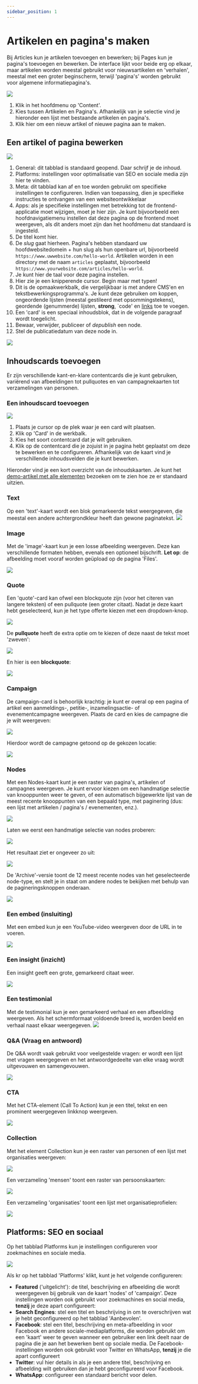 ```yaml
---
sidebar_position: 1
---
```

# Artikelen en pagina's maken

Bij Articles kun je artikelen toevoegen en bewerken; bij Pages kun je pagina's toevoegen en bewerken. De interface lijkt voor beide erg op elkaar, maar artikelen worden meestal gebruikt voor nieuwsartikelen en 'verhalen', meestal met een groter beginscherm, terwijl 'pagina's' worden gebruikt voor algemene informatiepagina's.

![](https://screens.wings.dev/Screen-Shot-2020-02-23-11-46-44-1582454834.png)

1. Klik in het hoofdmenu op 'Content'.
2. Kies tussen Artikelen en Pagina's. Afhankelijk van je selectie vind je hieronder een lijst met bestaande artikelen en pagina's.
3. Klik hier om een nieuw artikel of nieuwe pagina aan te maken.

## Een artikel of pagina bewerken

![](https://screens.wings.dev/CleanShot-2020-02-23-at-12.04.52-1582456048.png)

1. General: dit tabblad is standaard geopend. Daar schrijf je de inhoud.
2. Platforms: instellingen voor optimalisatie van SEO en sociale media zijn hier te vinden.
3. Meta: dit tabblad kan af en toe worden gebruikt om specifieke instellingen te configureren. Indien van toepassing, dien je specifieke instructies te ontvangen van een websiteontwikkelaar
4. Apps: als je specifieke instellingen met betrekking tot de frontend-applicatie moet wijzigen, moet je hier zijn. Je kunt bijvoorbeeld een hoofdnavigatiemenu instellen dat deze pagina op de frontend moet weergeven, als dit anders moet zijn dan het hoofdmenu dat standaard is ingesteld.
5. De titel komt hier.
6. De _slug_ gaat hierheen. Pagina's hebben standaard uw hoofdwebsitedomein + hun slug als hun openbare url, bijvoorbeeld `https://www.uwwebsite.com/hello-world`. Artikelen worden in een directory met de naam `articles` geplaatst, bijvoorbeeld `https://www.yourwebsite.com/articles/hello-world`.
7. Je kunt hier de taal voor deze pagina instellen.
8. Hier zie je een knipperende cursor. Begin maar met typen!
9. Dit is de opmaakwerkbalk, die vergelijkbaar is met andere CMS'en en tekstbewerkingsprogramma's. Je kunt deze gebruiken om koppen, ongeordende lijsten (meestal gestileerd met opsommingstekens), geordende (genummerde) lijsten, **strong**, `code' en [links](https://example.com) toe te voegen.
10. Een 'card' is een speciaal inhoudsblok, dat in de volgende paragraaf wordt toegelicht.
11. Bewaar, verwijder, publiceer of _depublish_ een node.
12. Stel de publicatiedatum van deze node in.

![](https://screens.wings.dev/Screen-Recording-2020-02-23-12-20-01-1582456809.gif)

## Inhoudscards toevoegen

Er zijn verschillende kant-en-klare contentcards die je kunt gebruiken, variërend van afbeeldingen tot pullquotes en van campagnekaarten tot verzamelingen van personen.

### Een inhoudscard toevoegen

![](https://screens.wings.dev/Screen-Recording-2020-02-23-12-21-05-1582456877.gif)

1. Plaats je cursor op de plek waar je een card wilt plaatsen.
2. Klik op 'Card' in de werkbalk.
3. Kies het soort contentcard dat je wilt gebruiken.
4. Klik op de contentcard die je zojuist in je pagina hebt geplaatst om deze te bewerken en te configureren. Afhankelijk van de kaart vind je verschillende inhoudsvelden die je kunt bewerken.

Hieronder vind je een kort overzicht van de inhoudskaarten. Je kunt het [demo-artikel met alle elementen](https://demo.wings.dev/articles/all-elements) bezoeken om te zien hoe ze er standaard uitzien.

### Text

Op een 'text'-kaart wordt een blok gemarkeerde tekst weergegeven, die meestal een andere achtergrondkleur heeft dan gewone paginatekst.
![](https://screens.wings.dev/CleanShot-2020-02-23-at-23.02.27-1582495359.png)

### Image

Met de 'image'-kaart kun je een losse afbeelding weergeven. Deze kan verschillende formaten hebben, evenals een optioneel bijschrift. **Let op**: de afbeelding moet vooraf worden geüpload op de pagina 'Files'.

![](https://screens.wings.dev/CleanShot-2020-02-23-at-12.32.44-1582457575.png)

### Quote

Een 'quote'-card kan ofwel een blockquote zijn (voor het citeren van langere teksten) of een pullquote (een groter citaat). Nadat je deze kaart hebt geselecteerd, kun je het type offerte kiezen met een dropdown-knop.

![](https://screens.wings.dev/CleanShot-2020-02-23-at-14.45.16-1582465527.png)

De **pullquote** heeft de extra optie om te kiezen of deze naast de tekst moet 'zweven':

![](https://screens.wings.dev/CleanShot-2020-02-23-at-14.48.17-1582465714.png)

En hier is een **blockquote**:

![](https://screens.wings.dev/CleanShot-2020-02-23-at-14.37.29-1582465101.png)

### Campaign

De campaign-card is behoorlijk krachtig: je kunt er overal op een pagina of artikel een aanmeldings-, petitie-, inzamelingsactie- of evenementcampagne weergeven. Plaats de card en kies de campagne die je wilt weergeven:

![](https://screens.wings.dev/CleanShot-2020-02-23-at-14.55.30-1582466140.png)

Hierdoor wordt de campagne getoond op de gekozen locatie:

![](https://screens.wings.dev/CleanShot-2020-02-23-at-14.58.20-1582466318.png)

### Nodes

Met een Nodes-kaart kunt je een raster van pagina's, artikelen of campagnes weergeven. Je kunt ervoor kiezen om een handmatige selectie van knooppunten weer te geven, of een automatisch bijgewerkte lijst van de meest recente knooppunten van een bepaald type, met paginering (dus: een lijst met artikelen / pagina's / evenementen, enz.).

![](https://screens.wings.dev/CleanShot-2020-02-23-at-15.06.58-1582466831.png)

Laten we eerst een handmatige selectie van nodes proberen:

![](https://screens.wings.dev/Screen-Recording-2020-02-23-15-11-58-1582467134.gif)

Het resultaat ziet er ongeveer zo uit:

![](https://screens.wings.dev/Screen-Recording-2020-02-23-15-15-09-1582467315.gif)

De 'Archive'-versie toont de 12 meest recente nodes van het geselecteerde node-type, en stelt je in staat om andere nodes te bekijken met behulp van de pagineringsknoppen onderaan.

![](https://screens.wings.dev/CleanShot-2020-02-23-at-15.17.35-1582467483.png)

### Een embed (insluiting)

Met een embed kun je een YouTube-video weergeven door de URL in te voeren.

![](https://screens.wings.dev/CleanShot-2020-02-23-at-15.21.47-1582467746.png)

### Een insight (inzicht)

Een insight geeft een grote, gemarkeerd citaat weer.

![](https://screens.wings.dev/CleanShot-2020-02-23-at-15.23.09-1582467798.png)

### Een testimonial

Met de testimonial kun je een gemarkeerd verhaal en een afbeelding weergeven. Als het schermformaat voldoende breed is, worden beeld en verhaal naast elkaar weergegeven.
![](https://screens.wings.dev/CleanShot-2020-02-23-at-15.24.07-1582467859.png)

### Q&A (Vraag en antwoord)

De Q&A wordt vaak gebruikt voor veelgestelde vragen: er wordt een lijst met vragen weergegeven en het antwoordgedeelte van elke vraag wordt uitgevouwen en samengevouwen.

![](https://screens.wings.dev/Screen-Recording-2020-02-23-15-27-06-1582468032.gif)

### CTA

Met het CTA-element (Call To Action) kun je een titel, tekst en een prominent weergegeven linkknop weergeven.

![](https://screens.wings.dev/CleanShot-2020-02-23-at-15.28.32-1582468118.png)

### Collection

Met het element Collection kun je een raster van personen of een lijst met organisaties weergeven:

![](https://screens.wings.dev/Screen-Recording-2020-02-23-15-30-48-1582468259.gif)

Een verzameling 'mensen' toont een raster van persoonskaarten:

![](https://screens.wings.dev/CleanShot-2020-02-23-at-15.31.42-1582468308.png)

Een verzameling 'organisaties' toont een lijst met organisatieprofielen:

![](https://screens.wings.dev/CleanShot-2020-02-23-at-15.32.33-1582468374.png)

## Platforms: SEO en sociaal

Op het tabblad Platforms kun je instellingen configureren voor zoekmachines en sociale media.

![](https://screens.wings.dev/CleanShot-2020-02-23-at-15.33.39-1582468459.png)

Als kr op het tabblad 'Platforms' klikt, kunt je het volgende configureren:

- **Featured** ('uitgelicht'): de titel, beschrijving en afbeelding die wordt weergegeven bij gebruik van de kaart 'nodes' of 'campaign'. Deze instellingen worden ook gebruikt voor zoekmachines en social media, **tenzij** je deze apart configureert:
- **Search Engines**: stel een titel en beschrijving in om te overschrijven wat je hebt geconfigureerd op het tabblad 'Aanbevolen'.
- **Facebook**: stel een titel, beschrijving en meta-afbeelding in voor Facebook en andere sociale-mediaplatforms, die worden gebruikt om een 'kaart' weer te geven wanneer een gebruiker een link deelt naar de pagina die je aan het bewerken bent op sociale media. De Facebook-instellingen worden ook gebruikt voor Twitter en WhatsApp, **tenzij** je die apart configureert
- **Twitter**: vul hier details in als je een andere titel, beschrijving en afbeelding wilt gebruiken dan je hebt geconfigureerd voor Facebook.
- **WhatsApp**: configureer een standaard bericht voor delen.